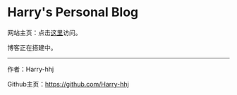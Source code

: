 # Harry's Personal Blog

网站主页：点击[这里](https://harry-hhj.github.io)访问。



博客正在搭建中。



----

作者：Harry-hhj

Github主页：https://github.com/Harry-hhj
